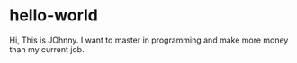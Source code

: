 # hello-world

Hi, This is JOhnny. I want to master in programming and make more money than my current job.
